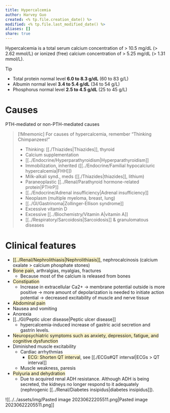 ```yaml
---
title: Hypercalcemia
author: Harvey Guo
created: <% tp.file.creation_date() %>
modified: <% tp.file.last_modified_date() %>
aliases: []
share: true
---
```



Hypercalcemia is a total serum calcium concentration of > 10.5 mg/dL (> 2.62 mmol/L) or ionized (free) calcium concentration of > 5.25 mg/dL (> 1.31 mmol/L).
>[!tip] 
>- Total protein normal level **6.0 to 8.3 g/dL** (60 to 83 g/L)
>- Albumin normal level **3.4 to 5.4 g/dL** (34 to 54 g/L)
>- Phosphorus normal level **2.5 to 4.5 g/dL** (25 to 45 g/L)
# Causes
PTH-mediated or non-PTH-mediated causes
>[!Mnemonic]
>For causes of hypercalcemia, remember “Thinking Chimpanzees!”
>- Thinking: [[./Thiazides|Thiazides]], thyroid
>- Calcium supplementation
>- [[../Endocrine/Hyperparathyroidism|Hyperparathyroidism]]
>- Immobilization, inherited ([[../Endocrine/Familial hypocalciuric hypercalcemia|FHH]])
>- Milk-alkali synd., meds ([[./Thiazides|thiazides]], lithium)
>- Paraneoplastic [[../Renal/Parathyroid hormone-related protein|PTHrP]]
>- [[../Endocrine/Adrenal insufficiency|Adrenal insufficiency]]
>- Neoplasm (multiple myeloma, breast, lung)
>- [[../GI/Gastrinoma|Zollinger-Ellison syndrome]]
>- Excessive vitamin D
>- Excessive [[../Biochemistry/Vitamin A|vitamin A]]
>- [[../Respiratory/Sarcoidosis|Sarcoidosis]] & granulomatous diseases
# Clinical features
- <span style="background:rgba(240, 200, 0, 0.2)">[[../Renal/Nephrolithiasis|Nephrolithiasis]]</span>, nephrocalcinosis (calcium oxalate > calcium phosphate stones)
- <span style="background:rgba(240, 200, 0, 0.2)">Bone pain</span>, arthralgias, myalgias, fractures
	- Because most of the calcium is released from bones
- <span style="background:rgba(240, 200, 0, 0.2)">Constipation</span>
	- Increase in extracellular Ca2+ → membrane potential outside is more positive → more amount of depolarization is needed to initiate action potential → decreased excitability of muscle and nerve tissue
- <span style="background:rgba(240, 200, 0, 0.2)">Abdominal pain</span>
- Nausea and vomiting
- Anorexia
- [[../GI/Peptic ulcer disease|Peptic ulcer disease]]
	- hypercalcemia-induced increase of gastric acid secretion and gastrin levels.
- <span style="background:rgba(240, 200, 0, 0.2)">Neuropsychiatric symptoms such as anxiety, depression, fatigue, and cognitive dysfunction</span>
- Diminished muscle excitability
	- Cardiac arrhythmias
		- <span style="background:rgba(240, 200, 0, 0.2)">ECG: Shorten QT interval</span>, see [[./ECGs#QT interval|ECGs > QT interval]]
	- Muscle weakness, paresis
- <span style="background:rgba(240, 200, 0, 0.2)">Polyuria and dehydration</span>
	- Due to acquired renal ADH resistance. Although ADH is being secreted, the kidneys no longer respond to it adequately (nephrogenic [[../Renal/Diabetes insipidus|diabetes insipidus]]).

![[../../assets/img/Pasted image 20230622205511.png|Pasted image 20230622205511.png]]